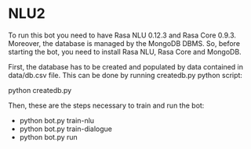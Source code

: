 # NLU2

To run this bot you need to have Rasa NLU 0.12.3 and Rasa Core 0.9.3. Moreover, the database is managed by the MongoDB DBMS. So, before starting the bot, you need to install Rasa NLU, Rasa Core and MongoDB. 

First, the database has to be created and populated by data contained in data/db.csv file. This can be done by running createdb.py python script:

python createdb.py

Then, these are the steps necessary to train and run the bot:
- python bot.py train-nlu
- python bot.py train-dialogue
- python bot.py run